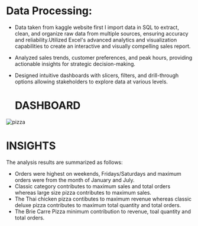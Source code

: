 # Data Processing:

- Data taken from kaggle website first I import data in SQL to extract, clean, and organize raw data from multiple sources, ensuring accuracy and reliability.Utilized Excel's advanced analytics and visualization capabilities to create an interactive and visually compelling sales report.
- Analyzed sales trends, customer preferences, and peak hours, providing actionable insights for strategic decision-making.
- Designed intuitive dashboards with slicers, filters, and drill-through options allowing stakeholders to explore data at various levels.

  # DASHBOARD
![pizza](https://github.com/PremaLathagithub/Pizza-sales/assets/147397874/cb36b3f2-4e86-4459-97c1-744253e10508)

# INSIGHTS

The analysis results are summarized as follows:
- Orders were highest on weekends, Fridays/Saturdays and maximum orders were from the month of January and July.
- Classic category contributes to maximum sales and total orders whereas large size pizza contributes to maximum sales.
- The Thai chicken pizza contibutes to maximum revenue whereas classic deluxe pizza contributes to maximum total quantity and total orders.
- The Brie Carre Pizza minimum contribution to revenue, toal quantity and total orders.

